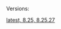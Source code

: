 Versions:

[latest, 8.25, 8.25.27](https://github.com/pastike-com/nginx-php-fpm/blob/8.25.27/Dockerfile)
